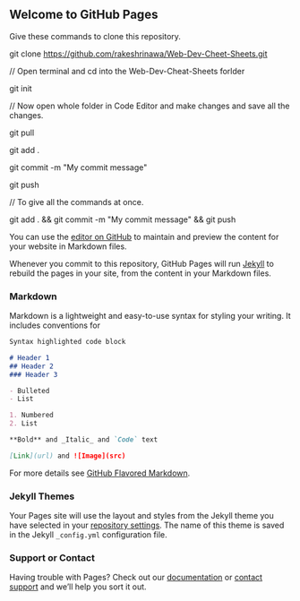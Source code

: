 ## Welcome to GitHub Pages

Give these commands to clone this repository.

git clone https://github.com/rakeshrinawa/Web-Dev-Cheet-Sheets.git

// Open terminal and cd into the Web-Dev-Cheat-Sheets forlder

git init

// Now open whole folder in Code Editor and make changes and save all the changes.

git pull

git add .

git commit -m "My commit message"

git push

// To give all the commands at once.

git add . && git commit -m "My commit message" && git push


You can use the [editor on GitHub](https://github.com/rakeshrinawa/Web-Dev-Cheet-Sheets/edit/master/README.md) to maintain and preview the content for your website in Markdown files.

Whenever you commit to this repository, GitHub Pages will run [Jekyll](https://jekyllrb.com/) to rebuild the pages in your site, from the content in your Markdown files.

### Markdown

Markdown is a lightweight and easy-to-use syntax for styling your writing. It includes conventions for

```markdown
Syntax highlighted code block

# Header 1
## Header 2
### Header 3

- Bulleted
- List

1. Numbered
2. List

**Bold** and _Italic_ and `Code` text

[Link](url) and ![Image](src)
```

For more details see [GitHub Flavored Markdown](https://guides.github.com/features/mastering-markdown/).

### Jekyll Themes

Your Pages site will use the layout and styles from the Jekyll theme you have selected in your [repository settings](https://github.com/rakeshrinawa/Web-Dev-Cheet-Sheets/settings). The name of this theme is saved in the Jekyll `_config.yml` configuration file.

### Support or Contact

Having trouble with Pages? Check out our [documentation](https://help.github.com/categories/github-pages-basics/) or [contact support](https://github.com/contact) and we’ll help you sort it out.
